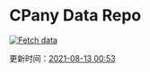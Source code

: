 # CPany Data Repo

[![Fetch data](https://github.com/yjl9903/CPany/actions/workflows/fetch.yml/badge.svg)](https://github.com/yjl9903/CPany/actions/workflows/fetch.yml)

<!-- START_SECTION: update_time -->
更新时间：[2021-08-13 00:53](https://www.timeanddate.com/worldclock/fixedtime.html?msg=Fetch+data&iso=20210813T005347&p1=237)
<!-- END_SECTION: update_time -->
